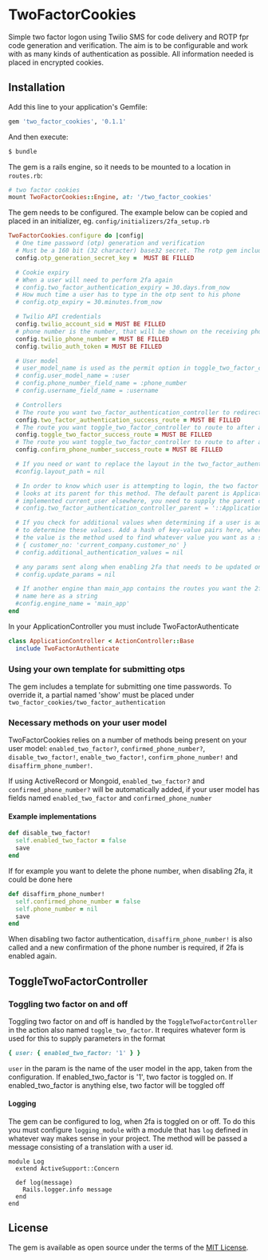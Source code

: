 # TwoFactorCookies
Simple two factor logon using Twilio SMS for code delivery and ROTP fpr code generation and verification.
The aim is to be configurable and work with as many kinds of authentication as possible.
All information needed is placed in encrypted cookies.

## Installation
Add this line to your application's Gemfile:

```ruby
gem 'two_factor_cookies', '0.1.1'
```

And then execute:
```bash
$ bundle
```

The gem is a rails engine, so it needs to be mounted to a location in `routes.rb`:
```ruby
# two factor cookies
mount TwoFactorCookies::Engine, at: '/two_factor_cookies'
```

The gem needs to be configured. The example below can be copied and placed in an initializer, eg. `config/initializers/2fa_setup.rb`
```ruby
TwoFactorCookies.configure do |config|
  # One time password (otp) generation and verification
  # Must be a 160 bit (32 character) base32 secret. The rotp gem included in the project can generate such a key by typing this in the console: ROTP::Base32.random
  config.otp_generation_secret_key =  MUST BE FILLED

  # Cookie expiry
  # When a user will need to perform 2fa again
  # config.two_factor_authentication_expiry = 30.days.from_now
  # How much time a user has to type in the otp sent to his phone
  # config.otp_expiry = 30.minutes.from_now

  # Twilio API credentials
  config.twilio_account_sid = MUST BE FILLED
  # phone number is the number, that will be shown on the receiving phone. It can also be a string, for example the name of your company
  config.twilio_phone_number = MUST BE FILLED
  config.twilio_auth_token = MUST BE FILLED

  # User model
  # user_model_name is used as the permit option in toggle_two_factor_controller
  # config.user_model_name = :user
  # config.phone_number_field_name = :phone_number
  # config.username_field_name = :username

  # Controllers
  # The route you want two_factor_authentication_controller to redirect to. Would typically be where, your user is redirected to after logging in.
  config.two_factor_authentication_success_route = MUST BE FILLED
  # The route you want toggle_two_factor_controller to route to after a user has toggled two factor
  config.toggle_two_factor_success_route = MUST BE FILLED
  # The route you want toggle_two_factor_controller to route to after a user has confirmed their phone number
  config.confirm_phone_number_success_route = MUST BE FILLED

  # If you need or want to replace the layout in the two_factor_authentication_controller, add a path here, eg. 'two_factor_cookies/two_factor_authentication'
  #config.layout_path = nil

  # In order to know which user is attempting to login, the two factor authentication controller checks current_user. It
  # looks at its parent for this method. The default parent is ApplicationController. If you use devise or have
  # implemented current_user elsewhere, you need to supply the parent constant here
  # config.two_factor_authentication_controller_parent = '::ApplicationController'

  # If you check for additional values when determining if a user is authenticated, you need to tell the controller how
  # to determine these values. Add a hash of key-value pairs here, where the key is the name, you want in the cookie,
  # the value is the method used to find whatever value you want as a string. Example:
  # { customer_no: 'current_company.customer_no' }
  # config.additional_authentication_values = nil

  # any params sent along when enabling 2fa that needs to be updated on the user model, for example a phone number
  # config.update_params = nil

  # If another engine than main_app contains the routes you want the 2fa controllers to redirect to, write the engine
  # name here as a string
  #config.engine_name = 'main_app'
end

```

In your ApplicationController you must include TwoFactorAuthenticate
```ruby
class ApplicationController < ActionController::Base
  include TwoFactorAuthenticate
```

### Using your own template for submitting otps
The gem includes a template for submitting one time passwords. To override it, a partial named 'show' must be placed under `two_factor_cookies/two_factor_authentication`

### Necessary methods on your user model
TwoFactorCookies relies on a number of methods being present on your user model: `enabled_two_factor?`, `confirmed_phone_number?`, `disable_two_factor!`, `enable_two_factor!`, `confirm_phone_number!` and `disaffirm_phone_number!`.

If using ActiveRecord or Mongoid, `enabled_two_factor?` and `confirmed_phone_number?` will be automatically added, if your user model has fields named `enabled_two_factor` and `confirmed_phone_number`

#### Example implementations
```ruby
def disable_two_factor!
  self.enabled_two_factor = false
  save
end
```
If for example you want to delete the phone number, when disabling 2fa, it could be done here
```ruby
def disaffirm_phone_number!
  self.confirmed_phone_number = false
  self.phone_number = nil
  save
end
```

When disabling two factor authentication, `disaffirm_phone_number!` is also called and a new confirmation of the phone number is required, if 2fa is enabled again.

## ToggleTwoFactorController
### Toggling two factor on and off
Toggling two factor on and off is handled by the `ToggleTwoFactorController` in the action also named `toggle_two_factor`. It requires whatever form is used for this to supply parameters in the format
```ruby
{ user: { enabled_two_factor: '1' } }
```
`user` in the param is the name of the user model in the app, taken from the configuration. If enabled_two_factor is '1', two factor is toggled on. If enabled_two_factor is anything else, two factor will be toggled off

#### Logging
The gem can be configured to log, when 2fa is toggled on or off. To do this you must configure `logging_module` with a module that has `log` defined in whatever way makes sense in your project. The method will be passed a message consisting of a translation with a user id.
```
module Log
  extend ActiveSupport::Concern

  def log(message)
    Rails.logger.info message
  end
end
```

## License
The gem is available as open source under the terms of the [MIT License](https://opensource.org/licenses/MIT).
